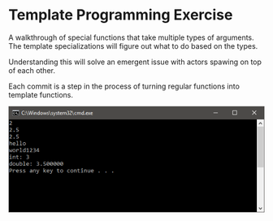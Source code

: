 # Template Programming Exercise

A walkthrough of special functions that take multiple types of arguments. The template specializations will figure out what to do based on the types.

Understanding this will solve an emergent issue with actors spawing on top of each other.

Each commit is a step in the process of turning regular functions into template functions.

![Console App Screenshot](Screenshots/consoleApp.png)
